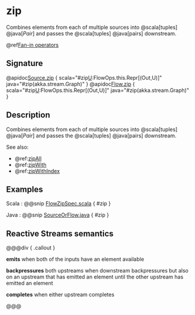 # zip

Combines elements from each of multiple sources into @scala[tuples] @java[*Pair*] and passes the @scala[tuples] @java[pairs] downstream.

@ref[Fan-in operators](../index.md#fan-in-operators)

## Signature

@apidoc[Source.zip](Source$) { scala="#zip[U](that:akka.stream.Graph[akka.stream.SourceShape[U],_]):FlowOps.this.Repr[(Out,U)]" java="#zip(akka.stream.Graph)" }
@apidoc[Flow.zip](Flow) { scala="#zip[U](that:akka.stream.Graph[akka.stream.SourceShape[U],_]):FlowOps.this.Repr[(Out,U)]" java="#zip(akka.stream.Graph)" }

## Description

Combines elements from each of multiple sources into @scala[tuples] @java[*Pair*] and passes the @scala[tuples] @java[pairs] downstream.

See also:

 * @ref:[zipAll](zipAll.md)
 * @ref:[zipWith](zipWith.md)
 * @ref:[zipWithIndex](zipWithIndex.md)  

## Examples

Scala
:   @@snip [FlowZipSpec.scala](/akka-stream-tests/src/test/scala/akka/stream/scaladsl/FlowZipSpec.scala) { #zip }

Java
:   @@snip [SourceOrFlow.java](/akka-docs/src/test/java/jdocs/stream/operators/SourceOrFlow.java) { #zip }

## Reactive Streams semantics

@@@div { .callout }

**emits** when both of the inputs have an element available

**backpressures** both upstreams when downstream backpressures but also on an upstream that has emitted an element until the other upstream has emitted an element

**completes** when either upstream completes

@@@
